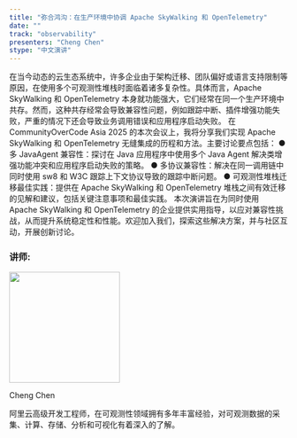 ```yaml
---
title: "弥合鸿沟：在生产环境中协调 Apache SkyWalking 和 OpenTelemetry"
date: ""
track: "observability"
presenters: "Cheng Chen"
stype: "中文演讲"
---
```


在当今动态的云生态系统中，许多企业由于架构迁移、团队偏好或语言支持限制等原因，在使用多个可观测性堆栈时面临着诸多复杂性。具体而言，Apache SkyWalking 和 OpenTelemetry 本身就功能强大，它们经常在同一个生产环境中共存。然而，这种共存经常会导致兼容性问题，例如跟踪中断、插件增强功能失败，严重的情况下还会导致业务调用错误和应用程序启动失败。
在 CommunityOverCode Asia 2025 的本次会议上，我将分享我们实现 Apache SkyWalking 和 OpenTelemetry 无缝集成的历程和方法。主要讨论要点包括：
● 多 JavaAgent 兼容性：探讨在 Java 应用程序中使用多个 Java Agent 解决类增强功能冲突和应用程序启动失败的策略。
● 多协议兼容性：解决在同一调用链中同时使用 sw8 和 W3C 跟踪上下文协议导致的跟踪中断问题。
● 可观测性堆栈迁移最佳实践：提供在 Apache SkyWalking 和 OpenTelemetry 堆栈之间有效迁移的见解和建议，包括关键注意事项和最佳实践。
本次演讲旨在为同时使用 Apache SkyWalking 和 OpenTelemetry 的企业提供实用指导，以应对兼容性挑战，从而提升系统稳定性和性能。欢迎加入我们，探索这些解决方案，并与社区互动，开展创新讨论。

### 讲师:

<img src="https://sessionize.com/image/b6e1-400o400o1-pQaQfhiHLxaGPmnakbBHWu.jpg" width="200" /><br/>

Cheng Chen

阿里云高级开发工程师，在可观测性领域拥有多年丰富经验，对可观测数据的采集、计算、存储、分析和可视化有着深入的了解。